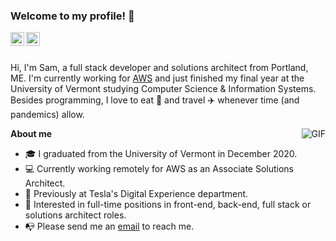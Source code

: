 ### Welcome to my profile! 👋

<a href="mailto:sam@sfr.io">
  <img align="left" alt="'Email" width="22px" src="https://cdn.jsdelivr.net/npm/simple-icons@3.1.0/icons/gmail.svg" />
</a>
<a href="https://www.linkedin.com/in/sfredd/">
  <img align="left" alt="LinkedIn" width="22px" src="https://cdn.jsdelivr.net/npm/simple-icons@3.1.0/icons/linkedin.svg" />
</a>


<br/>
<br/>

Hi, I'm Sam, a full stack developer and solutions architect from Portland, ME. I'm currently working for [AWS](https://aws.amazon.com) and just finished my final year at the University of Vermont studying Computer Science & Information Systems. Besides programming, I love to eat 🍳 and travel ✈️ whenever time (and pandemics) allow.

<img align="right" alt="GIF" src="https://media3.giphy.com/media/13HgwGsXF0aiGY/giphy.gif" />

**About me**

- 🎓 I graduated from the University of Vermont in December 2020.
- 💻 Currently working remotely for AWS as an Associate Solutions Architect.
- 🚗 Previously at Tesla's Digital Experience department.
- 💼 Interested in full-time positions in front-end, back-end, full stack or solutions architect roles.
- 📭 Please send me an [email](mailto:sam@sfr.io) to reach me.
